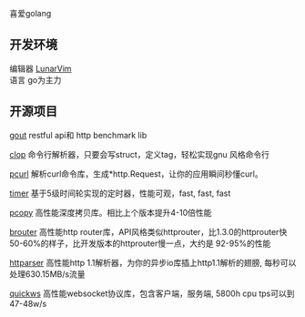 喜爱golang

## 开发环境
编辑器 [LunarVim](https://github.com/LunarVim/LunarVim)  
语言 go为主力

## 开源项目
[gout](https://github.com/guonaihong/gout) restful api和  http benchmark lib

[clop](https://github.com/guonaihong/clop) 命令行解析器，只要会写struct，定义tag，轻松实现gnu 风格命令行

[pcurl](https://github.com/antlabs/pcurl) 解析curl命令库，生成*http.Request，让你的应用瞬间秒懂curl。

[timer](https://github.com/antlabs/timer) 基于5级时间轮实现的定时器，性能可观，fast, fast, fast

[pcopy](https://github.com/antlabs/pcopy) 高性能深度拷贝库。相比上个版本提升4-10倍性能

[brouter](https://github.com/antlabs/brouter) 高性能http router库，API风格类似httprouter，比1.3.0的httprouter快50-60%的样子，比开发版本的httprouter慢一点，大约是 92-95%的性能

[httparser](https://github.com/antlabs/httparser) 高性能http 1.1解析器，为你的异步io库插上http1.1解析的翅膀, 每秒可以处理630.15MB/s流量

[quickws](https://github.com/antlabs/quickws) 高性能websocket协议库，包含客户端，服务端, 5800h cpu tps可以到47-48w/s
